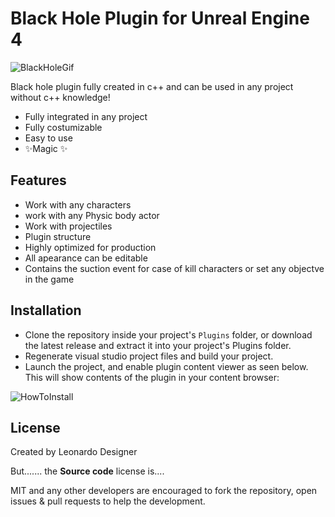 # Black Hole Plugin for Unreal Engine 4


![BlackHoleGif](https://user-images.githubusercontent.com/12305857/131715339-1e3d8a8a-ad60-43bd-827b-bfe3d2502658.gif)


Black hole plugin fully created in c++ and can be used in any project without c++ knowledge!

- Fully integrated in any project
- Fully costumizable
- Easy to use
- ✨Magic ✨

## Features

- Work with any characters
- work with any Physic body actor
- Work with projectiles
- Plugin structure
- Highly optimized for production
- All apearance can be editable
- Contains the suction event for case of kill characters or set any objectve in the game


## Installation


* Clone the repository inside your project's `Plugins` folder, or download the latest release and extract it into your project's Plugins folder.
* Regenerate visual studio project files and build your project.
* Launch the project, and enable plugin content viewer as seen below. This will show contents of the plugin in your content browser:

![HowToInstall](https://user-images.githubusercontent.com/12305857/131716253-3538efce-1d15-41d4-99e5-30af8bd54018.png)


## License

Created by Leonardo Designer

But....... the **Source code** license is....

MIT and any other developers are encouraged to fork the repository, open issues & pull requests to help the development.





